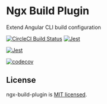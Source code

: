 # Ngx Build Plugin

Extend Angular CLI build configuration

<p align="left">
  <a href="https://circleci.com/gh/gcirone/ngx-build-plugin"><img src="https://circleci.com/gh/gcirone/ngx-build-plugin.svg?style=shield" alt="CircleCI Build Status"></a>
  <a href="https://github.com/facebook/jest"><img src="https://img.shields.io/badge/tested_with-jest-99424f.svg" alt="Jest"></a>
  
  <a href="https://github.com/facebook/jest"><img src="https://img.shields.io/badge/tested_with-jest-99424f.svg" alt="Jest"></a>
    
  [![codecov](https://codecov.io/gh/mysticatea/cpx/branch/master/graph/badge.svg)](https://codecov.io/gh/mysticatea/cpx)
</p>

## License

ngx-build-plugin is [MIT licensed](./LICENSE).
